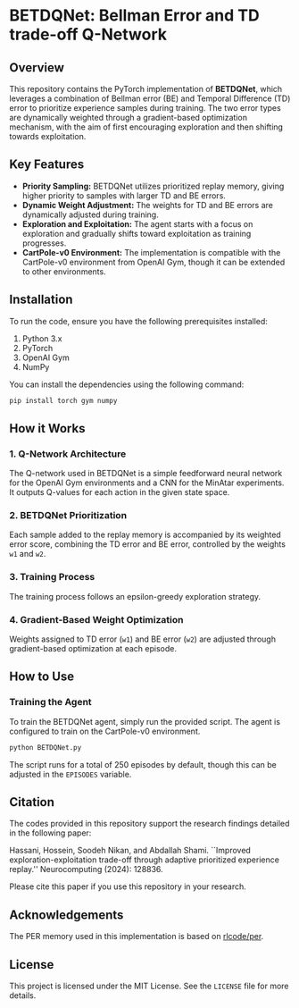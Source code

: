 # BETDQNet: Bellman Error and TD trade-off Q-Network

## Overview

This repository contains the PyTorch implementation of **BETDQNet**, which leverages a combination of Bellman error (BE) and Temporal Difference (TD) error to prioritize experience samples during training. The two error types are dynamically weighted through a gradient-based optimization mechanism, with the aim of first encouraging exploration and then shifting towards exploitation.

## Key Features
- **Priority Sampling:** BETDQNet utilizes prioritized replay memory, giving higher priority to samples with larger TD and BE errors.
- **Dynamic Weight Adjustment:** The weights for TD and BE errors are dynamically adjusted during training.
- **Exploration and Exploitation:** The agent starts with a focus on exploration and gradually shifts toward exploitation as training progresses.
- **CartPole-v0 Environment:** The implementation is compatible with the CartPole-v0 environment from OpenAI Gym, though it can be extended to other environments.

## Installation

To run the code, ensure you have the following prerequisites installed:

1. Python 3.x
2. PyTorch
3. OpenAI Gym
4. NumPy

You can install the dependencies using the following command:

```bash
pip install torch gym numpy
```

## How it Works

### 1. Q-Network Architecture
The Q-network used in BETDQNet is a simple feedforward neural network for the OpenAI Gym environments and a CNN for the MinAtar experiments. It outputs Q-values for each action in the given state space.

### 2. BETDQNet Prioritization
Each sample added to the replay memory is accompanied by its weighted error score, combining the TD error and BE error, controlled by the weights `w1` and `w2`.

### 3. Training Process
The training process follows an epsilon-greedy exploration strategy.

### 4. Gradient-Based Weight Optimization
Weights assigned to TD error (`w1`) and BE error (`w2`) are adjusted through gradient-based optimization at each episode. 

## How to Use

### Training the Agent

To train the BETDQNet agent, simply run the provided script. The agent is configured to train on the CartPole-v0 environment.

```bash
python BETDQNet.py
```

The script runs for a total of 250 episodes by default, though this can be adjusted in the `EPISODES` variable.

## Citation
The codes provided in this repository support the research findings detailed in the following paper:

Hassani, Hossein, Soodeh Nikan, and Abdallah Shami. ``Improved exploration-exploitation trade-off through adaptive prioritized experience replay.'' Neurocomputing (2024): 128836.

Please cite this paper if you use this repository in your research.

## Acknowledgements

The PER memory used in this implementation is based on [rlcode/per](https://github.com/rlcode/per).

## License

This project is licensed under the MIT License. See the `LICENSE` file for more details.
